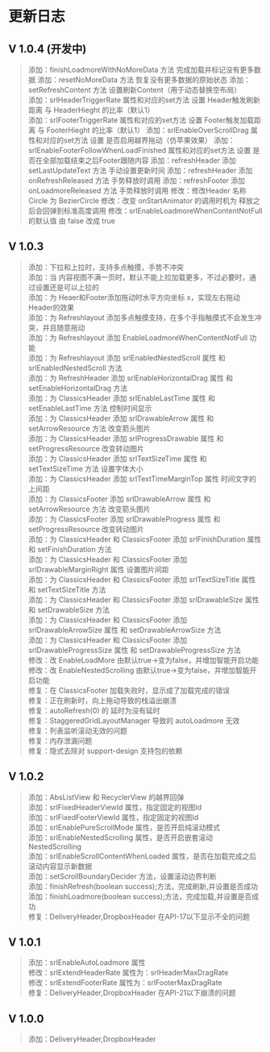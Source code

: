 # 更新日志

## V 1.0.4 (开发中)  
<!-- >添加：类似淘宝二楼的二级下拉刷新 -->
>添加：finishLoadmoreWithNoMoreData 方法 完成加载并标记没有更多数据
>添加：resetNoMoreData 方法 恢复没有更多数据的原始状态
>添加：setRefreshContent 方法 设置刷新Content（用于动态替换空布局）  
>添加：srlHeaderTriggerRate 属性和对应的set方法 设置 Header触发刷新距离 与 HeaderHieght 的比率（默认1）  
>添加：srlFooterTriggerRate 属性和对应的set方法 设置 Footer触发加载距离 与 FooterHieght 的比率（默认1）
>添加：srlEnableOverScrollDrag 属性和对应的set方法 设置 是否启用越界拖动（仿苹果效果）
>添加：srlEnableFooterFollowWhenLoadFinished 属性和对应的set方法 设置 是否在全部加载结束之后Footer跟随内容
>添加：refreshHeader 添加 setLastUpdateText 方法 手动设置更新时间
>添加：refreshHeader 添加 onRefreshReleased 方法 手势释放时调用
>添加：refreshFooter 添加 onLoadmoreReleased 方法 手势释放时调用
>修改：修改Header 名称 Circle 为 BezierCircle
>修改：改变 onStartAnimator 的调用时机为 释放之后会回弹到标准高度调用
>修改：srlEnableLoadmoreWhenContentNotFull 的默认值 由 false 改成 true


## V 1.0.3
>添加：下拉和上拉时，支持多点触摸，手势不冲突  
>添加：当 内容视图不满一页时，默认不能上拉加载更多，不过必要时，通过设置还是可以上拉的  
>添加：为 Heaer和Footer添加拖动时水平方向坐标 x，实现左右拖动Header的效果  
>添加：为 Refreshlayout 添加多点触摸支持，在多个手指触摸式不会发生冲突，并且随意拖动  
>添加：为 Refreshlayout 添加 EnableLoadmoreWhenContentNotFull 功能  
>添加：为 Refreshlayout 添加 srlEnabledNestedScroll 属性 和 srlEnabledNestedScroll 方法  
>添加：为 RefreshHeader 添加 srlEnableHorizontalDrag 属性 和 setEnableHorizontalDrag 方法  
>添加：为 ClassicsHeader 添加 srlEnableLastTime 属性 和 setEnableLastTime 方法 控制时间显示  
>添加：为 ClassicsHeader 添加 srlDrawableArrow 属性 和 setArrowResource 方法 改变箭头图片  
>添加：为 ClassicsHeader 添加 srlProgressDrawable 属性 和 setProgressResource 改变转动图片  
>添加：为 ClassicsHeader 添加 srlTextSizeTime 属性 和 setTextSizeTime 方法 设置字体大小  
>添加：为 ClassicsHeader 添加 srlTextTimeMarginTop 属性 时间文字的上间距  
>添加：为 ClassicsFooter 添加 srlDrawableArrow 属性 和 setArrowResource 方法 改变箭头图片  
>添加：为 ClassicsFooter 添加 srlDrawableProgress 属性 和 setProgressResource 改变转动图片  
>添加：为 ClassicsHeader 和 ClassicsFooter 添加 srlFinishDuration 属性 和 setFinishDuration 方法  
>添加：为 ClassicsHeader 和 ClassicsFooter 添加 srlDrawableMarginRight 属性 设置图片间距  
>添加：为 ClassicsHeader 和 ClassicsFooter 添加 srlTextSizeTitle 属性 和 setTextSizeTitle 方法  
>添加：为 ClassicsHeader 和 ClassicsFooter 添加 srlDrawableSize 属性 和 setDrawableSize 方法  
>添加：为 ClassicsHeader 和 ClassicsFooter 添加 srlDrawableArrowSize 属性 和 setDrawableArrowSize 方法  
>添加：为 ClassicsHeader 和 ClassicsFooter 添加 srlDrawableProgressSize 属性 和 setDrawableProgressSize 方法  
>修改：改 EnableLoadMore 由默认true->变为false，并增加智能开启功能  
>修改：改 EnableNestedScrolling 由默认true->变为false，并增加智能开启功能  
>修复：在 ClassicsFooter 加载失败时，显示成了加载完成的错误  
>修复：正在刷新时，向上拖动导致的栈溢出崩溃  
>修复：autoRefresh(0) 的 延时为没有延时  
>修复：StaggeredGridLayoutManager 导致的 autoLoadmore 无效  
>修复：列表监听滚动无效的问题  
>修复：内存泄漏问题  
>修复：隐式去除对 support-design 支持包的依赖  

## V 1.0.2
>添加：AbsListView 和 RecyclerView 的越界回弹  
>添加：srlFixedHeaderViewId 属性，指定固定的视图Id  
>添加：srlFixedFooterViewId 属性，指定固定的视图Id  
>添加：srlEnablePureScrollMode 属性，是否开启纯滚动模式  
>添加：srlEnableNestedScrolling 属性，是否开启嵌套滚动NestedScrolling  
>添加：srlEnableScrollContentWhenLoaded 属性，是否在加载完成之后滚动内容显示新数据  
>添加：setScrollBoundaryDecider 方法，设置滚动边界判断  
>添加：finishRefresh(boolean success);方法，完成刷新,并设置是否成功  
>添加：finishLoadmore(boolean success);方法，完成加载,并设置是否成功  
>修复：DeliveryHeader,DropboxHeader 在API-17以下显示不全的问题  

## V 1.0.1
>添加：srlEnableAutoLoadmore 属性  
>修改：srlExtendHeaderRate 属性为：srlHeaderMaxDragRate  
>修改：srlExtendFooterRate 属性为：srlFooterMaxDragRate  
>修复：DeliveryHeader,DropboxHeader 在API-21以下崩溃的问题  

## V 1.0.0
>添加：DeliveryHeader,DropboxHeader  
